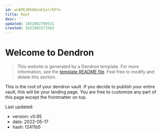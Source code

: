 ```yaml
---
id: wn8PE1RhG0znK1alrGFYv
title: Root
desc: ''
updated: 1652802790531
created: 1631901573363
---
```

# Welcome to Dendron

> This website is generated by a Dendron template. For more information, see the [template README file](https://github.com/dendronhq/template.publish.github-action/). Feel free to modify and delete this section.

This is the root of your dendron vault. If you decide to publish your entire vault, this will be your landing page. You are free to customize any part of this page except the frontmatter on top. 

Last updated: 
- version: v0.95
- date: 2022-05-17
- hash: f2411b5

